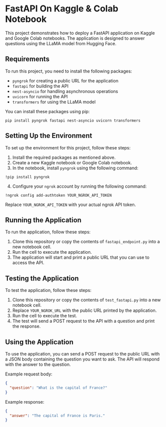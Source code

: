 # FastAPI On Kaggle & Colab Notebook

This project demonstrates how to deploy a FastAPI application on Kaggle and Google Colab notebooks. The application is designed to answer questions using the LLaMA model from Hugging Face.

## Requirements

To run this project, you need to install the following packages:

- `pyngrok` for creating a public URL for the application
- `fastapi` for building the API
- `nest-asyncio` for handling asynchronous operations
- `uvicorn` for running the API
- `transformers` for using the LLaMA model

You can install these packages using pip:

```
pip install pyngrok fastapi nest-asyncio uvicorn transformers
```

## Setting Up the Environment

To set up the environment for this project, follow these steps:

1. Install the required packages as mentioned above.
2. Create a new Kaggle notebook or Google Colab notebook.
3. In the notebook, install `pyngrok` using the following command:

```
!pip install pyngrok
```

4. Configure your `ngrok` account by running the following command:

```
!ngrok config add-authtoken YOUR_NGROK_API_TOKEN
```

Replace `YOUR_NGROK_API_TOKEN` with your actual ngrok API token.

## Running the Application

To run the application, follow these steps:

1. Clone this repository or copy the contents of `fastapi_endpoint.py` into a new notebook cell.
2. Run the cell to execute the application.
3. The application will start and print a public URL that you can use to access the API.

## Testing the Application

To test the application, follow these steps:

1. Clone this repository or copy the contents of `test_fastapi.py` into a new notebook cell.
2. Replace `YOUR_NGROK_URL` with the public URL printed by the application.
3. Run the cell to execute the test.
4. The test will send a POST request to the API with a question and print the response.

## Using the Application

To use the application, you can send a POST request to the public URL with a JSON body containing the question you want to ask. The API will respond with the answer to the question.

Example request body:

```json
{
  "question": "What is the capital of France?"
}
```

Example response:

```json
{
  "answer": "The capital of France is Paris."
}
```
